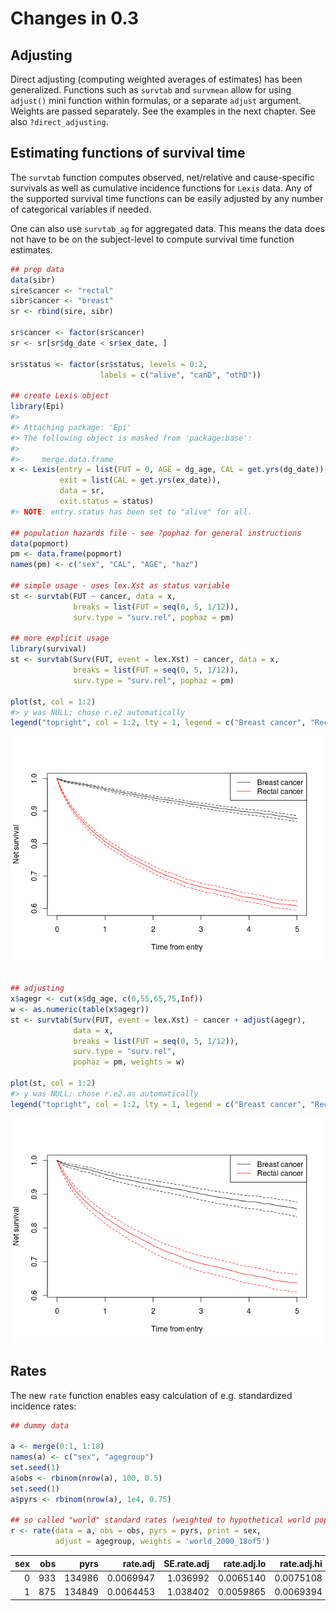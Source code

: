 Changes in 0.3
==============

Adjusting
---------

Direct adjusting (computing weighted averages of estimates) has been generalized. Functions such as `survtab` and `survmean` allow for using `adjust()` mini function within formulas, or a separate `adjust` argument. Weights are passed separately. See the examples in the next chapter. See also `?direct_adjusting`.

Estimating functions of survival time
-------------------------------------

The `survtab` function computes observed, net/relative and cause-specific survivals as well as cumulative incidence functions for `Lexis` data. Any of the supported survival time functions can be easily adjusted by any number of categorical variables if needed.

One can also use `survtab_ag` for aggregated data. This means the data does not have to be on the subject-level to compute survival time function estimates.

``` r
## prep data
data(sibr)
sire$cancer <- "rectal"
sibr$cancer <- "breast"
sr <- rbind(sire, sibr)

sr$cancer <- factor(sr$cancer)
sr <- sr[sr$dg_date < sr$ex_date, ]

sr$status <- factor(sr$status, levels = 0:2, 
                    labels = c("alive", "canD", "othD"))

## create Lexis object
library(Epi)
#> 
#> Attaching package: 'Epi'
#> The following object is masked from 'package:base':
#> 
#>     merge.data.frame
x <- Lexis(entry = list(FUT = 0, AGE = dg_age, CAL = get.yrs(dg_date)), 
           exit = list(CAL = get.yrs(ex_date)), 
           data = sr,
           exit.status = status)
#> NOTE: entry.status has been set to "alive" for all.

## population hazards file - see ?pophaz for general instructions
data(popmort)
pm <- data.frame(popmort)
names(pm) <- c("sex", "CAL", "AGE", "haz")

## simple usage - uses lex.Xst as status variable
st <- survtab(FUT ~ cancer, data = x,
              breaks = list(FUT = seq(0, 5, 1/12)),
              surv.type = "surv.rel", pophaz = pm)

## more explicit usage
library(survival)
st <- survtab(Surv(FUT, event = lex.Xst) ~ cancer, data = x,
              breaks = list(FUT = seq(0, 5, 1/12)),
              surv.type = "surv.rel", pophaz = pm)

plot(st, col = 1:2)
#> y was NULL; chose r.e2 automatically
legend("topright", col = 1:2, lty = 1, legend = c("Breast cancer", "Rectal cancer"))
```

![](README-survtab-1.png)<!-- -->

``` r

## adjusting
x$agegr <- cut(x$dg_age, c(0,55,65,75,Inf))
w <- as.numeric(table(x$agegr))
st <- survtab(Surv(FUT, event = lex.Xst) ~ cancer + adjust(agegr), 
              data = x,
              breaks = list(FUT = seq(0, 5, 1/12)),
              surv.type = "surv.rel", 
              pophaz = pm, weights = w)

plot(st, col = 1:2)
#> y was NULL; chose r.e2.as automatically
legend("topright", col = 1:2, lty = 1, legend = c("Breast cancer", "Rectal cancer"))
```

![](README-survtab-2.png)<!-- -->

Rates
-----

The new `rate` function enables easy calculation of e.g. standardized incidence rates:

``` r
## dummy data

a <- merge(0:1, 1:18)
names(a) <- c("sex", "agegroup")
set.seed(1)
a$obs <- rbinom(nrow(a), 100, 0.5)
set.seed(1)
a$pyrs <- rbinom(nrow(a), 1e4, 0.75)

## so called "world" standard rates (weighted to hypothetical world pop in 2000)
r <- rate(data = a, obs = obs, pyrs = pyrs, print = sex, 
          adjust = agegroup, weights = 'world_2000_18of5')
```

|  sex|  obs|    pyrs|   rate.adj|  SE.rate.adj|  rate.adj.lo|  rate.adj.hi|       rate|   SE.rate|    rate.lo|    rate.hi|
|----:|----:|-------:|----------:|------------:|------------:|------------:|----------:|---------:|----------:|----------:|
|    0|  933|  134986|  0.0069947|     1.036992|    0.0065140|    0.0075108|  0.0069118|  1.001072|  0.0068973|  0.0069264|
|    1|  875|  134849|  0.0064453|     1.038402|    0.0059865|    0.0069394|  0.0064887|  1.001143|  0.0064742|  0.0065033|
